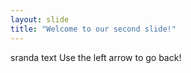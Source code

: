 ```yaml
---
layout: slide
title: "Welcome to our second slide!"
---
```

sranda text
Use the left arrow to go back!
